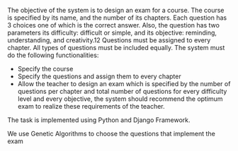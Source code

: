 The objective of the system is to design an exam for a course. The course is specified by its name, and the number of its chapters. Each question has 3 choices one of which is the correct answer. Also, the question has two parameters its difficulty: difficult or simple, and its objective: reminding, understanding, and creativity.12 Questions must be assigned to every chapter. All types of questions must be included equally.
The system must do the following functionalities:

* Specify the course
* Specify the questions and assign them to every chapter
* Allow the teacher to design an exam which is specified by the number of questions per chapter and total number of questions for every difficulty level and every objective, the system should recommend the optimum exam to realize these requirements of the teacher.


The task is implemented using Python and Django Framework.

We use Genetic Algorithms to choose the questions that implement the exam


